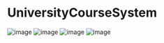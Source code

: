 # UniversityCourseSystem
![image](https://user-images.githubusercontent.com/86170633/174149193-fe0a66e3-8629-49c2-b6be-6d127aabb7c8.png)
![image](https://user-images.githubusercontent.com/86170633/174149232-da02841c-9efe-4fff-9ef7-f11e7652a9e1.png)
![image](https://user-images.githubusercontent.com/86170633/174149299-d7157dd9-2fd0-4c9d-a22f-1e71ef071dc1.png)
![image](https://user-images.githubusercontent.com/86170633/174149615-ab3ef0ed-5f70-4176-9f02-9aed52116398.png)

